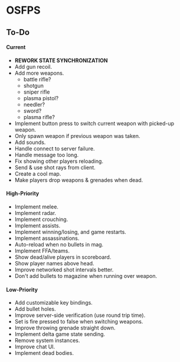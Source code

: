 # OSFPS

## To-Do

#### Current

* **REWORK STATE SYNCHRONIZATION**
* Add gun recoil.
* Add more weapons.
  * battle rifle?
  * shotgun
  * sniper rifle
  * plasma pistol?
  * needler?
  * sword?
  * plasma rifle?
* Implement button press to switch current weapon with picked-up weapon.
* Only spawn weapon if previous weapon was taken.
* Add sounds.
* Handle connect to server failure.
* Handle message too long.
* Fix showing other players reloading.
* Send & use shot rays from client.
* Create a cool map.
* Make players drop weapons & grenades when dead.

#### High-Priority

* Implement melee.
* Implement radar.
* Implement crouching.
* Implement assists.
* Implement winning/losing, and game restarts.
* Implement assassinations.
* Auto-reload when no bullets in mag.
* Implement FFA/teams.
* Show dead/alive players in scoreboard.
* Show player names above head.
* Improve networked shot intervals better.
* Don't add bullets to magazine when running over weapon.

#### Low-Priority

* Add customizable key bindings.
* Add bullet holes.
* Improve server-side verification (use round trip time).
* Set is fire pressed to false when switching weapons.
* Improve throwing grenade straight down.
* Implement delta game state sending.
* Remove system instances.
* Improve chat UI.
* Implement dead bodies.
